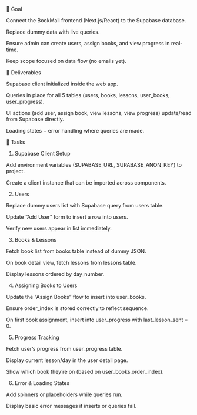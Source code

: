 🎯 Goal

Connect the BookMail frontend (Next.js/React) to the Supabase database.

Replace dummy data with live queries.

Ensure admin can create users, assign books, and view progress in real-time.

Keep scope focused on data flow (no emails yet).

🔑 Deliverables

Supabase client initialized inside the web app.

Queries in place for all 5 tables (users, books, lessons, user_books, user_progress).

UI actions (add user, assign book, view lessons, view progress) update/read from Supabase directly.

Loading states + error handling where queries are made.

📂 Tasks
1. Supabase Client Setup

Add environment variables (SUPABASE_URL, SUPABASE_ANON_KEY) to project.

Create a client instance that can be imported across components.

2. Users

Replace dummy users list with Supabase query from users table.

Update “Add User” form to insert a row into users.

Verify new users appear in list immediately.

3. Books & Lessons

Fetch book list from books table instead of dummy JSON.

On book detail view, fetch lessons from lessons table.

Display lessons ordered by day_number.

4. Assigning Books to Users

Update the “Assign Books” flow to insert into user_books.

Ensure order_index is stored correctly to reflect sequence.

On first book assignment, insert into user_progress with last_lesson_sent = 0.

5. Progress Tracking

Fetch user’s progress from user_progress table.

Display current lesson/day in the user detail page.

Show which book they’re on (based on user_books.order_index).

6. Error & Loading States

Add spinners or placeholders while queries run.

Display basic error messages if inserts or queries fail.
